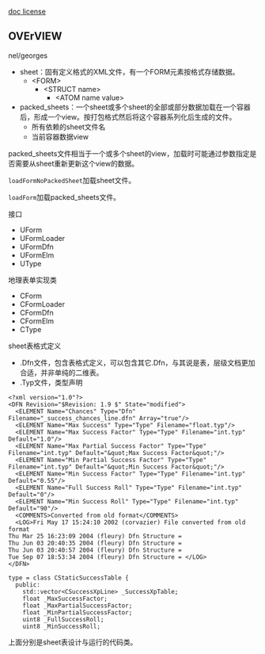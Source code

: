 [doc license](../../LICENSE)

## OVErVIEW
nel/georges

* sheet：固有定义格式的XML文件，有一个FORM元素按格式存储数据。
  - \<FORM>
	  - \<STRUCT name>
	  	- \<ATOM name value>
* packed_sheets：一个sheet或多个sheet的全部或部分数据加载在一个容器后，形成一个view。按打包格式然后将这个容器系列化后生成的文件。
  - 所有依赖的sheet文件名
  - 当前容器数据view
  
packed_sheets文件相当于一个或多个sheet的view，加载时可能通过参数指定是否需要从sheet重新更新这个view的数据。

```loadFormNoPackedSheet```加载sheet文件。

```loadForm```加载packed_sheets文件。

接口
* UForm
* UFormLoader
* UFormDfn
* UFormElm
* UType

地理表单实现类
* CForm
* CFormLoader
* CFormDfn
* CFormElm
* CType

sheet表格式定义 
* .Dfn文件，包含表格式定义，可以包含其它.Dfn，与其说是表，层级文档更加合适，并非单纯的二维表。
* .Typ文件，类型声明
```
<?xml version="1.0"?>
<DFN Revision="$Revision: 1.9 $" State="modified">
  <ELEMENT Name="Chances" Type="Dfn" Filename="_success_chances_line.dfn" Array="true"/>
  <ELEMENT Name="Max Success" Type="Type" Filename="float.typ"/>
  <ELEMENT Name="Max Success Factor" Type="Type" Filename="int.typ" Default="1.0"/>
  <ELEMENT Name="Max Partial Success Factor" Type="Type" Filename="int.typ" Default="&quot;Max Success Factor&quot;"/>
  <ELEMENT Name="Min Partial Success Factor" Type="Type" Filename="int.typ" Default="&quot;Min Success Factor&quot;"/>
  <ELEMENT Name="Min Success Factor" Type="Type" Filename="int.typ" Default="0.55"/>
  <ELEMENT Name="Full Success Roll" Type="Type" Filename="int.typ" Default="0"/>
  <ELEMENT Name="Min Success Roll" Type="Type" Filename="int.typ" Default="90"/>
  <COMMENTS>Converted from old format</COMMENTS>
  <LOG>Fri May 17 15:24:10 2002 (corvazier) File converted from old format
Thu Mar 25 16:23:09 2004 (fleury) Dfn Structure =
Thu Jun 03 20:40:35 2004 (fleury) Dfn Structure =
Thu Jun 03 20:40:57 2004 (fleury) Dfn Structure =
Tue Sep 07 18:53:34 2004 (fleury) Dfn Structure = </LOG>
</DFN>
```
```
type = class CStaticSuccessTable {
  public:
    std::vector<CSuccessXpLine> _SuccessXpTable;
    float _MaxSuccessFactor;
    float _MaxPartialSuccessFactor;
    float _MinPartialSuccessFactor;
    uint8 _FullSuccessRoll;
    uint8 _MinSuccessRoll;
```
上面分别是sheet表设计与运行的代码类。	

